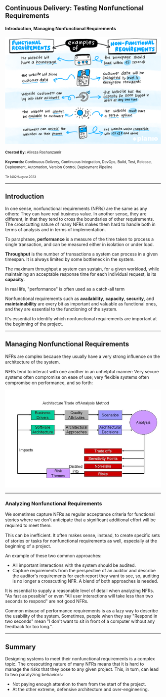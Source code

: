 ## Continuous Delivery: Testing Nonfunctional Requirements
#### Introduction, Managing Nonfunctional Requirements

<img src="assets/frs-vs-nfrs.png"/>

<small><strong>Created By:</strong> Alireza Roshanzamir</small>

<small><strong>Keywords:</strong> Continuous Delivery, Continuous Integration, DevOps, Build, Test, Release, Deployment, Automation, Version Control, Deployment Pipeline</small>

<small><small> Tir 1402/August 2023</small></small>

---
## Introduction
In one sense, nonfunctional requirements (NFRs) are the same as any others: They can have real business value. In another sense, they are different, in that they tend to cross the boundaries of other requirements. The crosscutting nature of many NFRs makes them hard to handle both in terms of analysis and in terms of implementation.

To paraphrase, **performance** is a measure of the time taken to process a single transaction, and can be measured either in isolation or under load. 

**Throughput** is the number of transactions a system can
process in a given timespan. It is always limited by some bottleneck in the system.

The maximum throughput a system can sustain, for a given workload, while maintaining an acceptable response time for each individual request, is its **capacity**.

In real life, "performance" is often used as a catch-all term

Nonfunctional requirements such as **availability**, **capacity**, **security**, and **maintainability** are every bit as important and valuable as functional ones, and they are essential to the functioning of the system.

It's essential to identify which nonfunctional requirements are important at the beginning of the project.

---
## Managing Nonfunctional Requirements
NFRs are complex because they usually have a very strong inﬂuence on the architecture of the system.

NFRs tend to interact with one another in an unhelpful manner: Very secure systems often  compromise on ease of use; very ﬂexible systems often compromise on performance, and so forth:

<img src="assets/atam.webp">

------
### Analyzing Nonfunctional Requirements
We sometimes capture NFRs as regular acceptance criteria for functional stories where we don't anticipate that a signiﬁcant additional effort will be required to meet them.

This can be inefficient. It often makes sense, instead, to create speciﬁc sets of stories or tasks for nonfunctional requirements as well, especially at the beginning of a project.

An example of these two common approaches:
- All important interactions with the system should be audited.
- Capture requirements from the perspective of an auditor and describe the auditor's requirements for each report they want to see, so, auditing is no longer a crosscutting NFR.
A blend of both approaches is needed.

It is essential to supply a reasonable level of detail when analyzing NFRs. "As fast as possible" or even "All user interactions will take less than two seconds to respond" are not good NFRs.

Common misuse of performance requirements is as a lazy way to describe the usability of the system. Sometimes, people when they say "Respond in two seconds" mean "I don't want to sit in front of a computer without any feedback for too long.".

---
## Summary
Designing systems to meet their nonfunctional requirements is a complex topic. The crosscutting nature of many NFRs means that it is hard to manage the risks that they pose to any given project. This, in turn, can lead to two paralyzing behaviors:
- Not paying enough attention to them from the start of the project.
- At the other extreme, defensive architecture and over-engineering.
